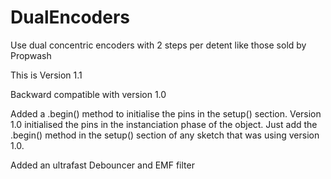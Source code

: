 # DualEncoders
Use dual concentric encoders with 2 steps per detent like those sold by Propwash

This is Version 1.1

Backward compatible with version 1.0
  
Added a .begin() method to initialise the pins in the setup() section. Version 1.0 initialised the pins in the instanciation phase of the object. Just add the .begin() method in the setup() section of any sketch that was using version 1.0.
  
Added an ultrafast Debouncer and EMF filter
